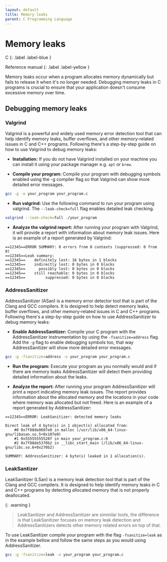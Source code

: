 ```yaml
---
layout: default
title: Memory leaks
parent: C Programming Language
---
```


# Memory leaks

C
{: .label .label-blue }

Reference manual
{: .label .label-yellow }

Memory leaks occur when a program allocates memory dynamically but fails to release it when it's no longer needed. Debugging memory leaks in C programs is crucial to ensure that your application doesn't consume excessive memory over time.

## Debugging memory leaks

### Valgrind

Valgrind is a powerful and widely used memory error detection tool that can help identify memory leaks, buffer overflows, and other memory-related issues in C and C++ programs. Following there's a step-by-step guide on how to use Valgrind to debug memory leaks:

- **Installation:** If you do not have Valgrind installed on your machine you can install it using your package manager e.g. `apt` or `brew`.

- **Compile your program:** Compile your program with debugging symbols enabled using the -g compiler flag so that Valgrind can show more detailed error messages.

```bash
gcc -g -o your_program your_program.c
```

- **Run valgrind:** Use the following command to run your program using valgrind. The `--leak-check=full` flag enables detailed leak checking.

```bash
valgrind --leak-check=full ./your_program
```

- **Analyze the valgrind report:** After running your program with Valgrind, it will provide a report with information about memory leak issues. Here is an example of a report generated by Valgrind:

```
==12345==ERROR SUMMARY: 0 errors from 0 contexts (suppressed: 0 from 0)
==12345==Leak summary:
==12345==    definitely lost: 16 bytes in 1 blocks
==12345==    indirectly lost: 0 bytes in 0 blocks
==12345==      possibly lost: 0 bytes in 0 blocks
==12345==    still reachable: 0 bytes in 0 blocks
==12345==         suppressed: 0 bytes in 0 blocks
```

### AddressSanitizer

AddressSanitizer (ASan) is a memory error detector tool that is part of the Clang and GCC compilers. It is designed to help detect memory leaks, buffer overflows, and other memory-related issues in C and C++ programs. Following there's a step-by-step guide on how to use AddressSanitizer to debug memory leaks:

- **Enable AddressSanitizer:** Compile your C program with the AddressSanitizer instrumentation by using the `-fsanitize=address` flag. Add the `-g` flag to enable debugging symbols too, that way AddressSanitizer will show more detailed error messages.

```bash
gcc -g -fsanitize=address -o your_program your_program.c
```

- **Run the program:** Execute your program as you normally would and if there are memory leaks AddressSanitizer will detect them providing detailed information about the leaks.

- **Analyze the report:** After running your program AddressSanitizer will print a report indicating memory leak issues. The report provides information about the allocated memory and the locations in your code where memory was allocated but not freed. Here is an example of a report generated by AddressSanitizer:

```
==12345==ERROR: LeakSanitizer: detected memory leaks

Direct leak of 4 byte(s) in 1 object(s) allocated from:
    #0 0x7f88de8607e0 in malloc (/usr/lib/x86_64-linux-gnu/libasan.so.5+0x107e0)
    #1 0x55555555528f in main your_program.c:6
    #2 0x7f88de5370b2 in __libc_start_main (/lib/x86_64-linux-gnu/libc.so.6+0x270b2)

SUMMARY: AddressSanitizer: 4 byte(s) leaked in 1 allocation(s).
```

### LeakSantizer

LeakSanitizer (LSan) is a memory leak detection tool that is part of the Clang and GCC compilers. It is designed to help identify memory leaks in C and C++ programs by detecting allocated memory that is not properly deallocated.

{: .warning }
> LeakSanitizer and AddressSanitizer are simmilar tools, the difference is that LeakSanitizer focuses on memory leak detection and AddressSanitizers detects other memory related errors on top of that.

To use LeakSanitizer compile your program with the flag `-fsanitize=leak` as in the example bellow and follow the same steps as you would using AddressSanitizer.

```bash
gcc -g -fsanitize=leak -o your_program your_program.c
```
